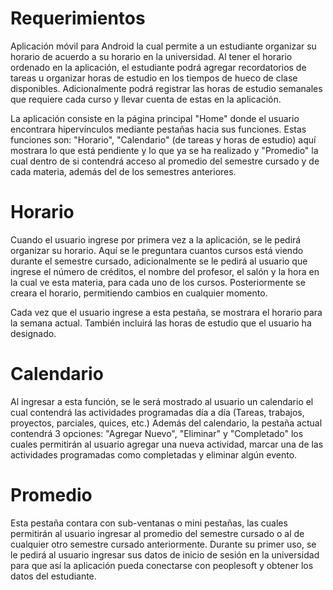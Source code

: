 Requerimientos
========

Aplicación móvil para Android la cual permite a un estudiante organizar su horario de acuerdo a su horario en la universidad. Al tener el horario ordenado en la aplicación, el estudiante podrá agregar recordatorios de tareas u organizar horas de estudio en los tiempos de hueco de clase disponibles. Adicionalmente podrá registrar las horas de estudio semanales que requiere cada curso y llevar cuenta de estas en la aplicación.

La aplicación consiste en la página principal "Home" donde el usuario encontrara hipervínculos mediante pestañas hacia sus funciones. Estas funciones son: "Horario", "Calendario" (de tareas y horas de estudio) aquí mostrara lo que está pendiente y lo que ya se ha realizado y "Promedio" la cual dentro de si contendrá acceso al promedio del semestre cursado y de cada materia, además del de los semestres anteriores.

Horario
========

Cuando el usuario ingrese por primera vez a la aplicación, se le pedirá organizar su horario. Aquí se le preguntara cuantos cursos está viendo durante el semestre cursado, adicionalmente se le pedirá al usuario que ingrese el número de créditos, el nombre del profesor, el salón y la hora en la cual ve esta materia, para cada uno de los cursos. Posteriormente se creara el horario, permitiendo cambios en cualquier momento.

Cada vez que el usuario ingrese a esta pestaña, se mostrara el horario para la semana actual. También incluirá las horas de estudio que el usuario ha designado.

Calendario
========

Al ingresar a esta función, se le será mostrado al usuario un calendario el cual contendrá las actividades programadas día a día (Tareas, trabajos, proyectos, parciales, quices, etc.) Además del calendario, la pestaña actual contendrá 3 opciones: "Agregar Nuevo", "Eliminar" y "Completado" los cuales permitirán al usuario agregar una nueva actividad, marcar una de las actividades programadas como completadas y eliminar algún evento.

Promedio
========

Esta pestaña contara con sub-ventanas o mini pestañas, las cuales permitirán al usuario ingresar al promedio del semestre cursado o al de cualquier otro semestre cursado anteriormente. Durante su primer uso, se le pedirá al usuario ingresar sus datos de inicio de sesión en la universidad para que así la aplicación pueda conectarse con peoplesoft y obtener los datos del estudiante.
